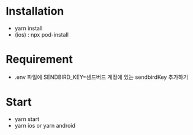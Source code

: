 # Installation
 - yarn install
 - (ios) : npx pod-install


# Requirement
- .env 파일에 SENDBIRD_KEY=센드버드 계정에 있는 sendbirdKey 추가하기


# Start

 - yarn start
 - yarn ios or yarn android
